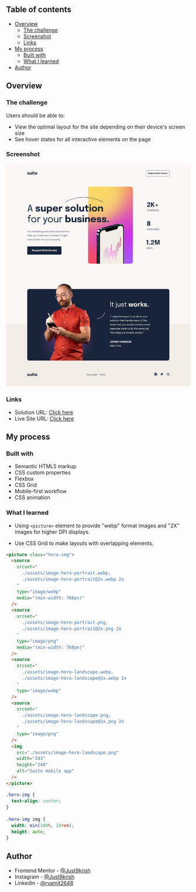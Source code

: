 ## Table of contents

- [Overview](#overview)
  - [The challenge](#the-challenge)
  - [Screenshot](#screenshot)
  - [Links](#links)
- [My process](#my-process)
  - [Built with](#built-with)
  - [What I learned](#What-I-learned)
- [Author](#author)

## Overview

### The challenge

Users should be able to:

- View the optimal layout for the site depending on their device's screen size
- See hover states for all interactive elements on the page

### Screenshot

![](https://github.com/Just9krish/Suite-Landing-Page/blob/021f4bdfa4b73666b005f9cd960a2d0179255bf0/desktop-screenshot.png)

### Links

- Solution URL: [Click here](https://github.com/Just9krish/Suite-Landing-Page)
- Live Site URL: [Click here](https://suite-landing-page-by-just9krish.netlify.app/)

## My process

### Built with

- Semantic HTML5 markup
- CSS custom properties
- Flexbox
- CSS Grid
- Mobile-first workflow
- CSS animation

### What I learned

- Using `<picture>` element to provide "webp" format images and "2X" images for higher DPI displays.

- Use CSS Grid to make layouts with overlapping elements.

```html
<picture class="hero-img">
  <source
    srcset="
      ./assets/image-hero-portrait.webp,
      ./assets/image-hero-portrait@2x.webp 2x
    "
    type="image/webp"
    media="(min-width: 768px)"
  />
  <source
    srcset="
      ./assets/image-hero-portrait.png,
      ./assets/image-hero-portrait@2x.png 2x
    "
    type="image/png"
    media="(min-width: 768px)"
  />
  <source
    srcset="
      ./assets/image-hero-landscape.webp,
      ./assets/image-hero-landscape@2x.webp 2x
    "
    type="image/webp"
  />
  <source
    srcset="
      ./assets/image-hero-landscape.png,
      ./assets/image-hero-landscape@2x.png 2x
    "
    type="image/png"
  />
  <img
    src="./assets/image-hero-landscape.png"
    width="343"
    height="240"
    alt="Suite mobile app"
  />
</picture>
```

```css
.hero-img {
  text-align: center;
}

.hero-img img {
  width: min(100%, 28rem);
  height: auto;
}
```


## Author

- Frontend Mentor - [@Just9krish](https://www.frontendmentor.io/profile/Just9krish)
- Instagram - [@Just9krish](https://www.instagram.com/just9krish/)
- Linkedin - [@rvamit2648](https://linkedin.com/in/amit-vishwakarma-bb54b222a)

